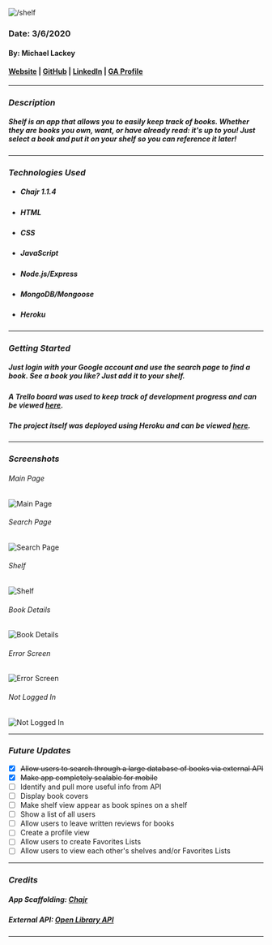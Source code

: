 ![/shelf](public/images/logo.png)

### Date: 3/6/2020

#### By: Michael Lackey
#### [Website](https://michaellackey.com/) | [GitHub](https://github.com/mlackey9601) | [LinkedIn](https://www.linkedin.com/in/michaelglackey/) | [GA Profile](https://profiles.generalassemb.ly/michaellackey)
***

### ***Description***

##### Shelf is an app that allows you to easily keep track of books.  Whether they are books you own, want, or have already read: it's up to you! Just select a book and put it on your shelf so you can reference it later! 
***

### ***Technologies Used***

* ##### Chajr 1.1.4
* ##### HTML
* ##### CSS
* ##### JavaScript
* ##### Node.js/Express
* ##### MongoDB/Mongoose
* ##### Heroku
***

### ***Getting Started***

##### Just login with your Google account and use the search page to find a book.  See a book you like? Just add it to your shelf.
##### A Trello board was used to keep track of development progress and can be viewed [here](https://trello.com/b/pp3ws0GX/shelf).
##### The project itself was deployed using Heroku and can be viewed [here](https://shelftastic.herokuapp.com/).
***

### ***Screenshots***

###### Main Page
![Main Page](public/images/screenshots/main-page.png)

###### Search Page
![Search Page](public/images/screenshots/search-page.png)

###### Shelf
![Shelf](public/images/screenshots/shelf-page.png)

###### Book Details
![Book Details](public/images/screenshots/book-page.png)

###### Error Screen
![Error Screen](public/images/screenshots/error-page.png)

###### Not Logged In
![Not Logged In](public/images/screenshots/login-page.png)
***

### ***Future Updates***

- [x] ~~Allow users to search through a large database of books via external API~~
- [x] ~~Make app completely scalable for mobile~~
- [ ] Identify and pull more useful info from API
- [ ] Display book covers
- [ ] Make shelf view appear as book spines on a shelf
- [ ] Show a list of all users
- [ ] Allow users to leave written reviews for books
- [ ] Create a profile view
- [ ] Allow users to create Favorites Lists
- [ ] Allow users to view each other's shelves and/or Favorites Lists
***

### ***Credits***

##### App Scaffolding: [Chajr](https://github.com/davidstinson/chajr)

##### External API: [Open Library API](https://openlibrary.org/dev/docs/api/books)
***